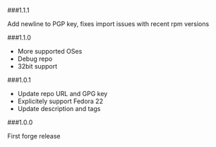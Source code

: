 ###1.1.1

Add newline to PGP key, fixes import issues with recent rpm versions

###1.1.0

* More supported OSes 
* Debug repo
* 32bit support

###1.0.1

* Update repo URL and GPG key
* Explicitely support Fedora 22
* Update description and tags

###1.0.0

First forge release
